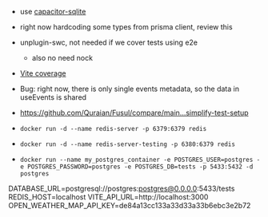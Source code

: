 - use [capacitor-sqlite](https://github.com/capacitor-community/sqlite)
- right now hardcoding some types from prisma client, review this
- unplugin-swc, not needed if we cover tests using e2e
  - also no need nock
- [Vite coverage](https://vitest.dev/guide/coverage)
- Bug: right now, there is only single events metadata, so the data in useEvents is shared

- https://github.com/Quraian/Fusul/compare/main...simplify-test-setup

- `docker run -d --name redis-server -p 6379:6379 redis`
- `docker run -d --name redis-server-testing -p 6380:6379 redis`
- `docker run --name my_postgres_container -e POSTGRES_USER=postgres -e POSTGRES_PASSWORD=postgres -e POSTGRES_DB=tests -p 5433:5432 -d postgres`

DATABASE_URL=postgresql://postgres:postgres@0.0.0.0:5433/tests
REDIS_HOST=localhost
VITE_API_URL=http://localhost:3000
OPEN_WEATHER_MAP_API_KEY=de84a13cc133a33d33a33b6ebc3e2b72
